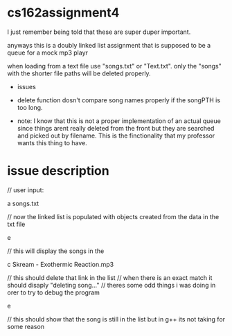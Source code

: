 # cs162assignment4

I just remember being told that these are super duper important.

anyways this is a doubly linked list assignment that is supposed to be a queue for a mock mp3 playr

when loading from a text file use "songs.txt" or "Text.txt". only the "songs" with the shorter file paths will be deleted properly. 

* issues

- delete function dosn't compare song names properly if the songPTH is too long. 


* note:
I know that this is not a proper implementation of an actual queue since things arent really deleted from the front but they are searched and picked out by filename. This is the finctionality that my professor wants this thing to have. 

# issue description

// user input:

a
songs.txt

// now the linked list is populated with objects created from the data in the txt file

e

// this will display the songs in the 

c
Skream - Exothermic Reaction.mp3

// this should delete that link in the list
// when there is an exact match it should disaply "deleting song..."
// theres some odd things i was doing in orer to try to debug the program

e

// this should show that the song is still in the list but in g++ its not taking for some reason 

